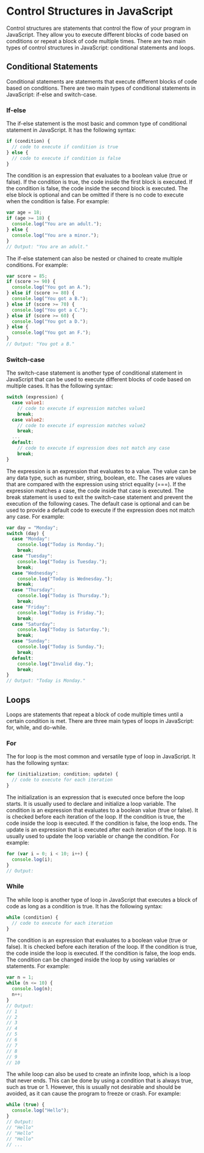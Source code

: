 # Control Structures in JavaScript

Control structures are statements that control the flow of your program in JavaScript. They allow you to execute different blocks of code based on conditions or repeat a block of code multiple times. There are two main types of control structures in JavaScript: conditional statements and loops.

## Conditional Statements

Conditional statements are statements that execute different blocks of code based on conditions. There are two main types of conditional statements in JavaScript: if-else and switch-case.

### If-else

The if-else statement is the most basic and common type of conditional statement in JavaScript. It has the following syntax:

```javascript
if (condition) {
  // code to execute if condition is true
} else {
  // code to execute if condition is false
}
```

The condition is an expression that evaluates to a boolean value (true or false). If the condition is true, the code inside the first block is executed. If the condition is false, the code inside the second block is executed. The else block is optional and can be omitted if there is no code to execute when the condition is false. For example:

```javascript
var age = 18;
if (age >= 18) {
  console.log("You are an adult.");
} else {
  console.log("You are a minor.");
}
// Output: "You are an adult."
```

The if-else statement can also be nested or chained to create multiple conditions. For example:

```javascript
var score = 85;
if (score >= 90) {
  console.log("You got an A.");
} else if (score >= 80) {
  console.log("You got a B.");
} else if (score >= 70) {
  console.log("You got a C.");
} else if (score >= 60) {
  console.log("You got a D.");
} else {
  console.log("You got an F.");
}
// Output: "You got a B."
```

### Switch-case

The switch-case statement is another type of conditional statement in JavaScript that can be used to execute different blocks of code based on multiple cases. It has the following syntax:

```javascript
switch (expression) {
  case value1:
    // code to execute if expression matches value1
    break;
  case value2:
    // code to execute if expression matches value2
    break;
  ...
  default:
    // code to execute if expression does not match any case
    break;
}
```

The expression is an expression that evaluates to a value. The value can be any data type, such as number, string, boolean, etc. The cases are values that are compared with the expression using strict equality (===). If the expression matches a case, the code inside that case is executed. The break statement is used to exit the switch-case statement and prevent the execution of the following cases. The default case is optional and can be used to provide a default code to execute if the expression does not match any case. For example:

```javascript
var day = "Monday";
switch (day) {
  case "Monday":
    console.log("Today is Monday.");
    break;
  case "Tuesday":
    console.log("Today is Tuesday.");
    break;
  case "Wednesday":
    console.log("Today is Wednesday.");
    break;
  case "Thursday":
    console.log("Today is Thursday.");
    break;
  case "Friday":
    console.log("Today is Friday.");
    break;
  case "Saturday":
    console.log("Today is Saturday.");
    break;
  case "Sunday":
    console.log("Today is Sunday.");
    break;
  default:
    console.log("Invalid day.");
    break;
}
// Output: "Today is Monday."
```

## Loops

Loops are statements that repeat a block of code multiple times until a certain condition is met. There are three main types of loops in JavaScript: for, while, and do-while.

### For

The for loop is the most common and versatile type of loop in JavaScript. It has the following syntax:

```javascript
for (initialization; condition; update) {
  // code to execute for each iteration
}
```

The initialization is an expression that is executed once before the loop starts. It is usually used to declare and initialize a loop variable. The condition is an expression that evaluates to a boolean value (true or false). It is checked before each iteration of the loop. If the condition is true, the code inside the loop is executed. If the condition is false, the loop ends. The update is an expression that is executed after each iteration of the loop. It is usually used to update the loop variable or change the condition. For example:

```javascript
for (var i = 0; i < 10; i++) {
  console.log(i);
}
// Output:
```
### While

The while loop is another type of loop in JavaScript that executes a block of code as long as a condition is true. It has the following syntax:

```javascript
while (condition) {
  // code to execute for each iteration
}
```

The condition is an expression that evaluates to a boolean value (true or false). It is checked before each iteration of the loop. If the condition is true, the code inside the loop is executed. If the condition is false, the loop ends. The condition can be changed inside the loop by using variables or statements. For example:

```javascript
var n = 1;
while (n <= 10) {
  console.log(n);
  n++;
}
// Output:
// 1
// 2
// 3
// 4
// 5
// 6
// 7
// 8
// 9
// 10
```

The while loop can also be used to create an infinite loop, which is a loop that never ends. This can be done by using a condition that is always true, such as true or 1. However, this is usually not desirable and should be avoided, as it can cause the program to freeze or crash. For example:

```javascript
while (true) {
  console.log("Hello");
}
// Output:
// "Hello"
// "Hello"
// "Hello"
// ...
```
